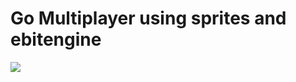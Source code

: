 # Go Multiplayer using sprites and ebitengine


![](https://github.com/VladimirUE4/Go-Multiplayer-Template/blob/main/assets/d376986bcabe758de1cbafb75819120c.gif)
